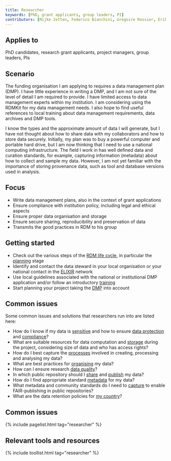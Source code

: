 ```yaml
---
title: Researcher
keywords: [PhD, grant applicants, group leaders, PI]
contributors: [Mijke Jetten, Federico Bianchini, Gregoire Rossier, Erik Hjerde, Siiri Fuchs, Minna Ahokas, Priit Adler, Alexander Botzki, Robert Andrews, Celia van Gelder, Daniel Wibberg, Graham Hughes, Marko Vidak, Pedro Fernandes, Pinar Alper, Victoria Dominguez D. Angel, Wolmar Nyberg Åkerström, Alexia Cardona]
---
```


## Applies to
PhD candidates, research grant applicants, project managers, group leaders, PIs

## Scenario
The funding organisation I am applying to requires a data management plan (DMP). I have little experience in writing a DMP, and I am not sure of the level of detail I am required to provide. I have limited access to data management experts within my institution. I am considering using the RDMKit for my data management needs. I also hope to find useful references to local training about data management requirements, data archives and DMP tools.

I know the types and the approximate amount of data I will generate, but I have not thought about how to share data with my collaborators and how to store data securely. Initially, my plan was to buy a powerful computer and portable hard drive, but I am now thinking that I need to use a national computing infrastructure. The field I work in has well defined data and curation standards, for example, capturing information (metadata) about how to collect and sample my data. However, I am not yet familiar with the importance of storing provenance data, such as tool and database versions used in analysis.


## Focus

* Write data management plans, also in the context of grant applications
* Ensure compliance with institution policy, including legal and ethical aspects
* Ensure proper data organisation and storage
* Ensure secure sharing, reproducibility and preservation of data
* Transmits the good practices in RDM to his group

## Getting started

* Check out the various steps of the [RDM life cycle](index), in particular the [planning](planning) stage
* Identify and contact the data steward in your local organisation or your national contact in the [ELIXIR](https://elixir-europe.org/about-us/how-funded/eu-projects/converge/wp1/dm-coordinators) network
* Use local guidelines associated with the national or institutional DMP application and/or follow an introductory [training](https://tess.elixir-europe.org/search?q=Data%20Management%20Planning#materials)
* Start planning your project taking the [DMP](data_management_plan) into account 

## Common issues

Some common issues and solutions that researchers run into are listed here:
* How do I know if my data is [sensitive](data_classification) and how to ensure [data protection](data_protection) and [compliance](compliance_monitoring)?
* What are suitable resources for data computation and [storage](storage) during the project, considering size of data and who has access rights?
* How do I best capture the [processes](data_analysis) involved in creating, processing and analysing my data?
* What are best practices for [organising](data_organisation) my data?
* How can I ensure research [data quality](data_quality)?
* In which public repository should I [share](sharing) and [publish](data_publication) my data? 
* How do I find appropriate standard [metadata](metadata_management) for my data?
* What metadata and community standards do I need to [capture](collecting) to enable FAIR-publishing in public repositories?
* What are the data retention policies for [my country](https://elixir-europe.org/about-us/how-funded/eu-projects/converge/wp1/dm-coordinators)?

## Common issues

{% include pagelist.html tag="researcher" %}

## Relevant tools and resources

{% include toollist.html tag="researcher" %}

